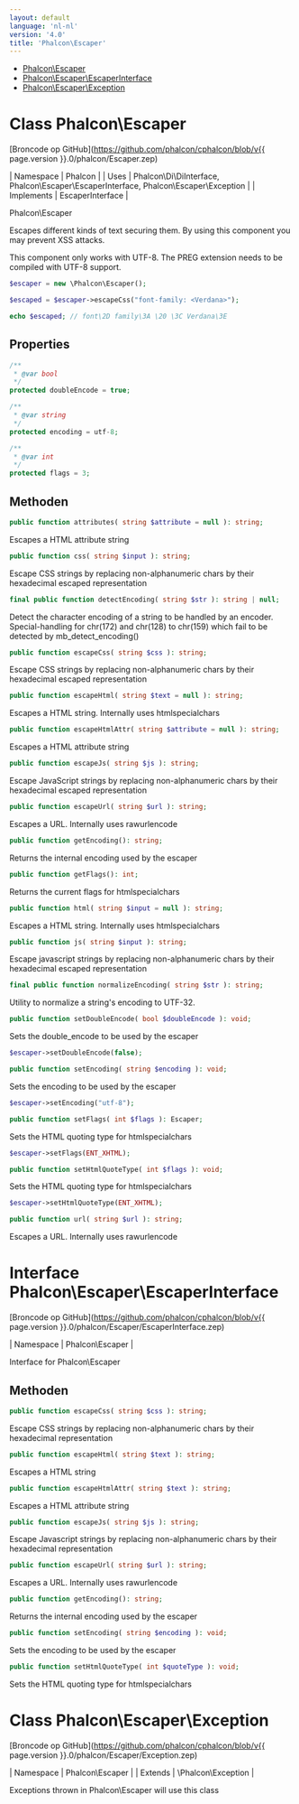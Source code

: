 ```yaml
---
layout: default
language: 'nl-nl'
version: '4.0'
title: 'Phalcon\Escaper'
---
```


* [Phalcon\Escaper](#escaper)
* [Phalcon\Escaper\EscaperInterface](#escaper-escaperinterface)
* [Phalcon\Escaper\Exception](#escaper-exception)

<h1 id="escaper">Class Phalcon\Escaper</h1>

[Broncode op GitHub](https://github.com/phalcon/cphalcon/blob/v{{ page.version }}.0/phalcon/Escaper.zep)

| Namespace | Phalcon | | Uses | Phalcon\Di\DiInterface, Phalcon\Escaper\EscaperInterface, Phalcon\Escaper\Exception | | Implements | EscaperInterface |

Phalcon\Escaper

Escapes different kinds of text securing them. By using this component you may prevent XSS attacks.

This component only works with UTF-8. The PREG extension needs to be compiled with UTF-8 support.

```php
$escaper = new \Phalcon\Escaper();

$escaped = $escaper->escapeCss("font-family: <Verdana>");

echo $escaped; // font\2D family\3A \20 \3C Verdana\3E
```

## Properties

```php
/**
 * @var bool
 */
protected doubleEncode = true;

/**
 * @var string
 */
protected encoding = utf-8;

/**
 * @var int
 */
protected flags = 3;

```

## Methoden

```php
public function attributes( string $attribute = null ): string;
```

Escapes a HTML attribute string

```php
public function css( string $input ): string;
```

Escape CSS strings by replacing non-alphanumeric chars by their hexadecimal escaped representation

```php
final public function detectEncoding( string $str ): string | null;
```

Detect the character encoding of a string to be handled by an encoder. Special-handling for chr(172) and chr(128) to chr(159) which fail to be detected by mb_detect_encoding()

```php
public function escapeCss( string $css ): string;
```

Escape CSS strings by replacing non-alphanumeric chars by their hexadecimal escaped representation

```php
public function escapeHtml( string $text = null ): string;
```

Escapes a HTML string. Internally uses htmlspecialchars

```php
public function escapeHtmlAttr( string $attribute = null ): string;
```

Escapes a HTML attribute string

```php
public function escapeJs( string $js ): string;
```

Escape JavaScript strings by replacing non-alphanumeric chars by their hexadecimal escaped representation

```php
public function escapeUrl( string $url ): string;
```

Escapes a URL. Internally uses rawurlencode

```php
public function getEncoding(): string;
```

Returns the internal encoding used by the escaper

```php
public function getFlags(): int;
```

Returns the current flags for htmlspecialchars

```php
public function html( string $input = null ): string;
```

Escapes a HTML string. Internally uses htmlspecialchars

```php
public function js( string $input ): string;
```

Escape javascript strings by replacing non-alphanumeric chars by their hexadecimal escaped representation

```php
final public function normalizeEncoding( string $str ): string;
```

Utility to normalize a string's encoding to UTF-32.

```php
public function setDoubleEncode( bool $doubleEncode ): void;
```

Sets the double_encode to be used by the escaper

```php
$escaper->setDoubleEncode(false);
```

```php
public function setEncoding( string $encoding ): void;
```

Sets the encoding to be used by the escaper

```php
$escaper->setEncoding("utf-8");
```

```php
public function setFlags( int $flags ): Escaper;
```

Sets the HTML quoting type for htmlspecialchars

```php
$escaper->setFlags(ENT_XHTML);
```

```php
public function setHtmlQuoteType( int $flags ): void;
```

Sets the HTML quoting type for htmlspecialchars

```php
$escaper->setHtmlQuoteType(ENT_XHTML);
```

```php
public function url( string $url ): string;
```

Escapes a URL. Internally uses rawurlencode

<h1 id="escaper-escaperinterface">Interface Phalcon\Escaper\EscaperInterface</h1>

[Broncode op GitHub](https://github.com/phalcon/cphalcon/blob/v{{ page.version }}.0/phalcon/Escaper/EscaperInterface.zep)

| Namespace | Phalcon\Escaper |

Interface for Phalcon\Escaper

## Methoden

```php
public function escapeCss( string $css ): string;
```

Escape CSS strings by replacing non-alphanumeric chars by their hexadecimal representation

```php
public function escapeHtml( string $text ): string;
```

Escapes a HTML string

```php
public function escapeHtmlAttr( string $text ): string;
```

Escapes a HTML attribute string

```php
public function escapeJs( string $js ): string;
```

Escape Javascript strings by replacing non-alphanumeric chars by their hexadecimal representation

```php
public function escapeUrl( string $url ): string;
```

Escapes a URL. Internally uses rawurlencode

```php
public function getEncoding(): string;
```

Returns the internal encoding used by the escaper

```php
public function setEncoding( string $encoding ): void;
```

Sets the encoding to be used by the escaper

```php
public function setHtmlQuoteType( int $quoteType ): void;
```

Sets the HTML quoting type for htmlspecialchars

<h1 id="escaper-exception">Class Phalcon\Escaper\Exception</h1>

[Broncode op GitHub](https://github.com/phalcon/cphalcon/blob/v{{ page.version }}.0/phalcon/Escaper/Exception.zep)

| Namespace | Phalcon\Escaper | | Extends | \Phalcon\Exception |

Exceptions thrown in Phalcon\Escaper will use this class